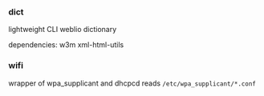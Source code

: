 ### dict
lightweight CLI weblio dictionary

dependencies: w3m xml-html-utils

### wifi
wrapper of wpa_supplicant and dhcpcd
reads `/etc/wpa_supplicant/*.conf`
